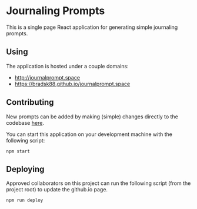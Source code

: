 # Journaling Prompts
This is a single page React application for generating simple journaling 
prompts.

## Using

The application is hosted under a couple domains:
- http://journalprompt.space
- https://bradsk88.github.io/journalprompt.space

## Contributing
New prompts can be added by making (simple) changes directly to the codebase
[here](./app/src/Prompts.js).

You can start this application on your development machine with the following
script:
```
npm start
```

## Deploying
Approved collaborators on this project can run the following script (from the
project root) to update the github.io page.

```
npm run deploy
```

